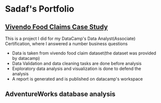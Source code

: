 # Sadaf's Portfolio


## [Vivendo Food Claims Case Study](https://github.com/SadafTariq/VivendoFoodClaims)

This is a project I did for my DataCamp's Data Analyst(Associate) Certification, where I answered a number business questions

- Data is taken from vivendo food claim dataset(the dataset was provided by datacamp)
- Data Validation and data cleaning tasks are done before analysis
- Exploratory data analysis and visualization is done to defend the analysis
- A report is generated and is published on datacamp's workspace

## AdventureWorks database analysis
